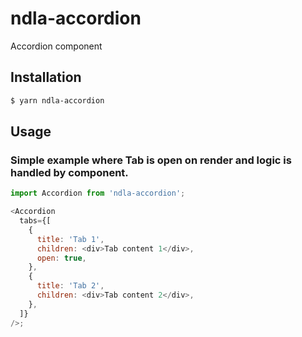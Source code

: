 # ndla-accordion

Accordion component

## Installation

```sh
$ yarn ndla-accordion
```

## Usage

### Simple example where Tab is open on render and logic is handled by component.

```js
import Accordion from 'ndla-accordion';

<Accordion
  tabs={[
    {
      title: 'Tab 1',
      children: <div>Tab content 1</div>,
      open: true,
    },
    {
      title: 'Tab 2',
      children: <div>Tab content 2</div>,
    },
  ]}
/>;
```
